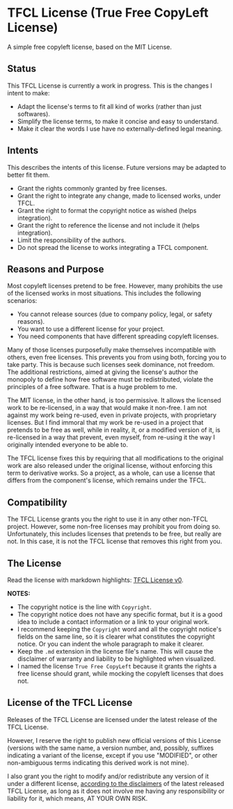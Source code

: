 # TFCL License (True Free CopyLeft License)

A simple free copyleft license, based on the MIT License.



## Status

This TFCL License is currently a work in progress.
This is the changes I intent to make:
 - Adapt the license's terms to fit all kind of works (rather than just softwares).
 - Simplify the license terms, to make it concise and easy to understand.
 - Make it clear the words I use have no externally-defined legal meaning.



## Intents

This describes the intents of this license. Future versions may be adapted to better fit them.
 - Grant the rights commonly granted by free licenses.
 - Grant the right to integrate any change, made to licensed works, under TFCL.
 - Grant the right to format the copyright notice as wished (helps integration).
 - Grant the right to reference the license and not include it (helps integration).
 - Limit the responsibility of the authors.
 - Do not spread the license to works integrating a TFCL component.



## Reasons and Purpose

Most copyleft licenses pretend to be free. However, many prohibits the use of the licensed works in most situations. This includes the following scenarios:
 - You cannot release sources (due to company policy, legal, or safety reasons).
 - You want to use a different license for your project.
 - You need components that have different spreading copyleft licenses.

Many of those licenses purposefully make themselves incompatible with others, even free licenses. This prevents you from using both, forcing you to take party. This is because such licenses seek dominance, not freedom. The additional restrictions, aimed at giving the license's author the monopoly to define how free software must be redistributed, violate the principles of a free software. That is a huge problem to me.

The MIT license, in the other hand, is too permissive. It allows the licensed work to be re-licensed, in a way that would make it non-free. I am not against my work being re-used, even in private projects, with proprietary licenses. But I find immoral that my work be re-used in a project that pretends to be free as well, while in reality, it, or a modified version of it, is re-licensed in a way that prevent, even myself, from re-using it the way I originally intended everyone to be able to.

The TFCL license fixes this by requiring that all modifications to the original work are also released under the original license, without enforcing this term to derivative works. So a project, as a whole, can use a license that differs from the component's license, which remains under the TFCL.



## Compatibility

The TFCL License grants you the right to use it in any other non-TFCL project.
However, some non-free licenses may prohibit you from doing so.
Unfortunately, this includes licenses that pretends to be free, but really are not.
In this case, it is not the TFCL license that removes this right from you.



## The License

Read the license with markdown highlights: [TFCL License v0](./TFCL.md).

**NOTES:**
- The copyright notice is the line with `Copyright`.
- The copyright notice does not have any specific format, but it is a good idea to include a contact information or a link to your original work.
- I recommend keeping the `Copyright` word and all the copyright notice's fields on the same line, so it is clearer what constitutes the copyright notice. Or you can indent the whole paragraph to make it clearer.
- Keep the `.md` extension in the license file's name. This will cause the disclaimer of warranty and liability to be highlighted when visualized.
- I named the license `True Free CopyLeft` because it grants the rights a free license should grant, while mocking the copyleft licenses that does not.



## License of the TFCL License

Releases of the TFCL License are licensed under the latest release of the TFCL License.

However, I reserve the right to publish new official versions of this License (versions with the same name, a version number, and, possibly, suffixes indicating a variant of the license, except if you use "MODIFIED", or other non-ambiguous terms indicating this derived work is not mine).

I also grant you the right to modify and/or redistribute any version of it under a different license, [according to the disclaimers](./TFCL.md) of the latest released TFCL License, as long as it does not involve me having any responsibility or liability for it, which means, AT YOUR OWN RISK.
